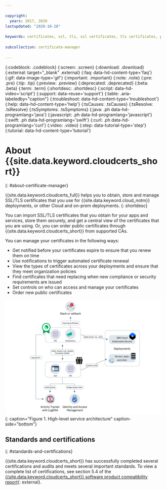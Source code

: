 ```yaml
---

copyright:
  years: 2017, 2020
lastupdated: "2020-10-28"

keywords: certificates, ssl, tls, ssl certificates, tls certificates, public certificates, security requirements, import certificate, cert, notified, manage certificates, automated renewal, availability

subcollection: certificate-manager

---
```


{:codeblock: .codeblock}
{:screen: .screen}
{:download: .download}
{:external: target="_blank" .external}
{:faq: data-hd-content-type='faq'}
{:gif: data-image-type='gif'}
{:important: .important}
{:note: .note}
{:pre: .pre}
{:tip: .tip}
{:preview: .preview}
{:deprecated: .deprecated}
{:beta: .beta}
{:term: .term}
{:shortdesc: .shortdesc}
{:script: data-hd-video='script'}
{:support: data-reuse='support'}
{:table: .aria-labeledby="caption"}
{:troubleshoot: data-hd-content-type='troubleshoot'}
{:help: data-hd-content-type='help'}
{:tsCauses: .tsCauses}
{:tsResolve: .tsResolve}
{:tsSymptoms: .tsSymptoms}
{:java: .ph data-hd-programlang='java'}
{:javascript: .ph data-hd-programlang='javascript'}
{:swift: .ph data-hd-programlang='swift'}
{:curl: .ph data-hd-programlang='curl'}
{:video: .video}
{:step: data-tutorial-type='step'}
{:tutorial: data-hd-content-type='tutorial'}


# About {{site.data.keyword.cloudcerts_short}}
{: #about-certificate-manager}

{{site.data.keyword.cloudcerts_full}} helps you to obtain, store and manage SSL/TLS certificates that you use for {{site.data.keyword.cloud_notm}} deployments, or other Cloud and on-prem deployments.
{: shortdesc}

You can import SSL/TLS certificates that you obtain for your apps and services, store them securely, and get a central view of the certificates that you are using. Or, you can order public certificates through {{site.data.keyword.cloudcerts_short}} from supported CAs.

You can manage your certificates in the following ways:

* Get notified before your certificates expire to ensure that you renew them on time  
* Use notifications to trigger automated certificate renewal  
* View the types of certificates across your deployments and ensure that they meet organization policies  
* Find certificates that need replacing when new compliance or security requirements are issued  
* Set controls on who can access and manage your certificates
* Order new public certificates


![High-level service architecture diagram](images/high-level-architecture.png){: caption="Figure 1. High-level service architecture" caption-side="bottom"}

## Standards and certifications
{: #standards-and-certifications}

{{site.data.keyword.cloudcerts_short}} has successfully completed several certifications and audits and meets several important standards. To view a complete list of certifications, see section 5.4 of the [{{site.data.keyword.cloudcerts_short}} software product compatibility report](https://www.ibm.com/software/reports/compatibility/clarity-reports/report/html/softwareReqsForProduct?deliverableId=1602B560414311E7B5C65CA8AF91E79A){: external}.
